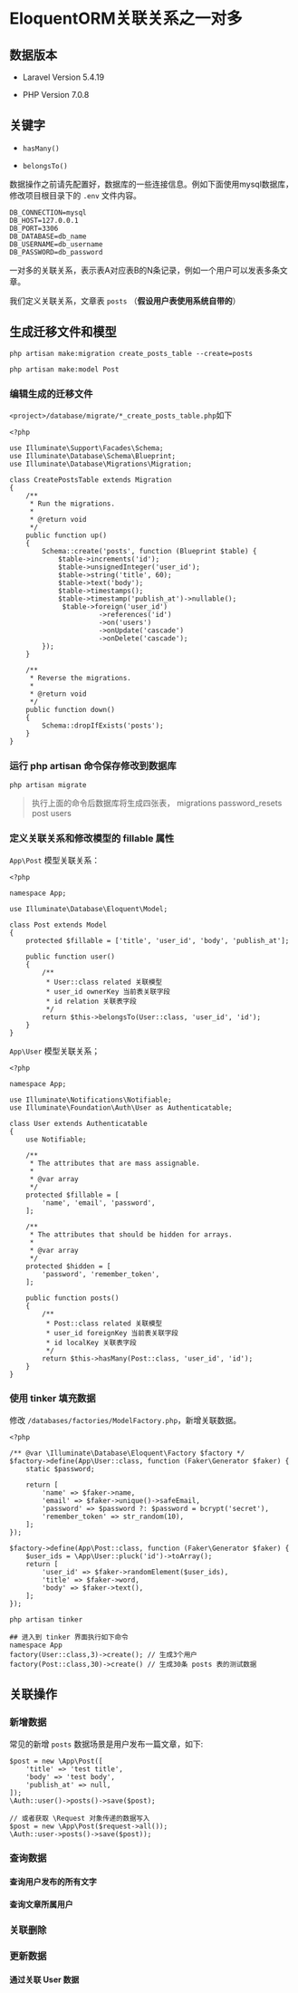 # EloquentORM关联关系之一对多

## 数据版本

* Laravel Version 5.4.19

* PHP Version 7.0.8

## 关键字

* `hasMany()`

* `belongsTo()`

数据操作之前请先配置好，数据库的一些连接信息。例如下面使用mysql数据库，修改项目根目录下的 `.env` 文件内容。

```
DB_CONNECTION=mysql
DB_HOST=127.0.0.1
DB_PORT=3306
DB_DATABASE=db_name
DB_USERNAME=db_username
DB_PASSWORD=db_password
```

一对多的关联关系，表示表A对应表B的N条记录，例如一个用户可以发表多条文章。

我们定义关联关系，文章表 `posts` （**假设用户表使用系统自带的**）

## 生成迁移文件和模型

```shell
php artisan make:migration create_posts_table --create=posts

php artisan make:model Post
```

### 编辑生成的迁移文件

`<project>/database/migrate/*_create_posts_table.php`如下

```
<?php

use Illuminate\Support\Facades\Schema;
use Illuminate\Database\Schema\Blueprint;
use Illuminate\Database\Migrations\Migration;

class CreatePostsTable extends Migration
{
    /**
     * Run the migrations.
     *
     * @return void
     */
    public function up()
    {
        Schema::create('posts', function (Blueprint $table) {
            $table->increments('id');
            $table->unsignedInteger('user_id');
            $table->string('title', 60);
            $table->text('body');
            $table->timestamps();
            $table->timestamp('publish_at')->nullable();
             $table->foreign('user_id')
                      ->references('id')
                      ->on('users')
                      ->onUpdate('cascade')
                      ->onDelete('cascade');
        });
    }

    /**
     * Reverse the migrations.
     *
     * @return void
     */
    public function down()
    {
        Schema::dropIfExists('posts');
    }
}
```

### 运行 php artisan 命令保存修改到数据库

```shell
php artisan migrate
```

> 执行上面的命令后数据库将生成四张表，
> migrations
> password_resets
> post
> users

### 定义关联关系和修改模型的 fillable 属性

`App\Post` 模型关联关系：

```
<?php

namespace App;

use Illuminate\Database\Eloquent\Model;

class Post extends Model
{
    protected $fillable = ['title', 'user_id', 'body', 'publish_at'];

    public function user()
    {
        /**
         * User::class related 关联模型
         * user_id ownerKey 当前表关联字段
         * id relation 关联表字段
         */
        return $this->belongsTo(User::class, 'user_id', 'id');
    }
}
```

`App\User` 模型关联关系；

```
<?php

namespace App;

use Illuminate\Notifications\Notifiable;
use Illuminate\Foundation\Auth\User as Authenticatable;

class User extends Authenticatable
{
    use Notifiable;

    /**
     * The attributes that are mass assignable.
     *
     * @var array
     */
    protected $fillable = [
        'name', 'email', 'password',
    ];

    /**
     * The attributes that should be hidden for arrays.
     *
     * @var array
     */
    protected $hidden = [
        'password', 'remember_token',
    ];

    public function posts()
    {
        /**
         * Post::class related 关联模型
         * user_id foreignKey 当前表关联字段
         * id localKey 关联表字段
         */
        return $this->hasMany(Post::class, 'user_id', 'id');
    }
}
```

### 使用 tinker 填充数据

修改 `/databases/factories/ModelFactory.php`，新增关联数据。

```
<?php

/** @var \Illuminate\Database\Eloquent\Factory $factory */
$factory->define(App\User::class, function (Faker\Generator $faker) {
    static $password;

    return [
        'name' => $faker->name,
        'email' => $faker->unique()->safeEmail,
        'password' => $password ?: $password = bcrypt('secret'),
        'remember_token' => str_random(10),
    ];
});

$factory->define(App\Post::class, function (Faker\Generator $faker) {
    $user_ids = \App\User::pluck('id')->toArray();
    return [
        'user_id' => $faker->randomElement($user_ids),
        'title' => $faker->word,
        'body' => $faker->text(),
    ];
});

```

```
php artisan tinker

## 进入到 tinker 界面执行如下命令
namespace App
factory(User::class,3)->create(); // 生成3个用户
factory(Post::class,30)->create() // 生成30条 posts 表的测试数据
```

## 关联操作

### 新增数据
常见的新增 `posts` 数据场景是用户发布一篇文章，如下:
```
$post = new \App\Post([
	'title' => 'test title',
	'body' => 'test body',
	'publish_at' => null,
]);
\Auth::user()->posts()->save($post);

// 或者获取 \Request 对象传递的数据写入
$post = new \App\Post($request->all());
\Auth::user->posts()->save($post));
```



### 查询数据

#### 查询用户发布的所有文字



#### 查询文章所属用户




### 关联删除





### 更新数据





#### 通过关联 User 数据





